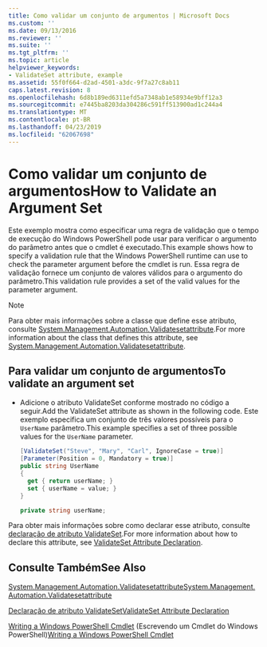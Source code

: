```yaml
---
title: Como validar um conjunto de argumentos | Microsoft Docs
ms.custom: ''
ms.date: 09/13/2016
ms.reviewer: ''
ms.suite: ''
ms.tgt_pltfrm: ''
ms.topic: article
helpviewer_keywords:
- ValidateSet attribute, example
ms.assetid: 55f0f664-d2ad-4501-a3dc-9f7a27c8ab11
caps.latest.revision: 8
ms.openlocfilehash: 6d8b189ed6311efd5a7348ab1e58934e9bff12a3
ms.sourcegitcommit: e7445ba8203da304286c591ff513900ad1c244a4
ms.translationtype: MT
ms.contentlocale: pt-BR
ms.lasthandoff: 04/23/2019
ms.locfileid: "62067698"
---
```

# <a name="how-to-validate-an-argument-set"></a><span data-ttu-id="a7034-102">Como validar um conjunto de argumentos</span><span class="sxs-lookup"><span data-stu-id="a7034-102">How to Validate an Argument Set</span></span>

<span data-ttu-id="a7034-103">Este exemplo mostra como especificar uma regra de validação que o tempo de execução do Windows PowerShell pode usar para verificar o argumento do parâmetro antes que o cmdlet é executado.</span><span class="sxs-lookup"><span data-stu-id="a7034-103">This example shows how to specify a validation rule that the Windows PowerShell runtime can use to check the parameter argument before the cmdlet is run.</span></span> <span data-ttu-id="a7034-104">Essa regra de validação fornece um conjunto de valores válidos para o argumento do parâmetro.</span><span class="sxs-lookup"><span data-stu-id="a7034-104">This validation rule provides a set of the valid values for the parameter argument.</span></span>

> [!NOTE]
> <span data-ttu-id="a7034-105">Para obter mais informações sobre a classe que define esse atributo, consulte [System.Management.Automation.Validatesetattribute](/dotnet/api/System.Management.Automation.ValidateSetAttribute).</span><span class="sxs-lookup"><span data-stu-id="a7034-105">For more information about the class that defines this attribute, see [System.Management.Automation.Validatesetattribute](/dotnet/api/System.Management.Automation.ValidateSetAttribute).</span></span>

## <a name="to-validate-an-argument-set"></a><span data-ttu-id="a7034-106">Para validar um conjunto de argumentos</span><span class="sxs-lookup"><span data-stu-id="a7034-106">To validate an argument set</span></span>

- <span data-ttu-id="a7034-107">Adicione o atributo ValidateSet conforme mostrado no código a seguir.</span><span class="sxs-lookup"><span data-stu-id="a7034-107">Add the ValidateSet attribute as shown in the following code.</span></span> <span data-ttu-id="a7034-108">Este exemplo especifica um conjunto de três valores possíveis para o `UserName` parâmetro.</span><span class="sxs-lookup"><span data-stu-id="a7034-108">This example specifies a set of three possible values for the `UserName` parameter.</span></span>

    ```csharp
    [ValidateSet("Steve", "Mary", "Carl", IgnoreCase = true)]
    [Parameter(Position = 0, Mandatory = true)]
    public string UserName
    {
      get { return userName; }
      set { userName = value; }
    }

    private string userName;
    ```

<span data-ttu-id="a7034-109">Para obter mais informações sobre como declarar esse atributo, consulte [declaração de atributo ValidateSet](./validateset-attribute-declaration.md).</span><span class="sxs-lookup"><span data-stu-id="a7034-109">For more information about how to declare this attribute, see [ValidateSet Attribute Declaration](./validateset-attribute-declaration.md).</span></span>

## <a name="see-also"></a><span data-ttu-id="a7034-110">Consulte Também</span><span class="sxs-lookup"><span data-stu-id="a7034-110">See Also</span></span>

[<span data-ttu-id="a7034-111">System.Management.Automation.Validatesetattribute</span><span class="sxs-lookup"><span data-stu-id="a7034-111">System.Management.Automation.Validatesetattribute</span></span>](/dotnet/api/System.Management.Automation.ValidateSetAttribute)

[<span data-ttu-id="a7034-112">Declaração de atributo ValidateSet</span><span class="sxs-lookup"><span data-stu-id="a7034-112">ValidateSet Attribute Declaration</span></span>](./validateset-attribute-declaration.md)

<span data-ttu-id="a7034-113">[Writing a Windows PowerShell Cmdlet](./writing-a-windows-powershell-cmdlet.md) (Escrevendo um Cmdlet do Windows PowerShell)</span><span class="sxs-lookup"><span data-stu-id="a7034-113">[Writing a Windows PowerShell Cmdlet](./writing-a-windows-powershell-cmdlet.md)</span></span>
